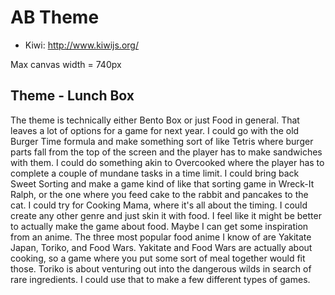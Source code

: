 # AB Theme

- Kiwi: http://www.kiwijs.org/

Max canvas width = 740px

## Theme - Lunch Box
The theme is technically either Bento Box or just Food in general. That leaves a lot of options for a game for next year. I could go with the old Burger Time formula and make something sort of like Tetris where burger parts fall from the top of the screen and the player has to make sandwiches with them. I could do something akin to Overcooked where the player has to complete a couple of mundane tasks in a time limit. I could bring back Sweet Sorting and make a game kind of like that sorting game in Wreck-It Ralph, or the one where you feed cake to the rabbit and pancakes to the cat. I could try for Cooking Mama, where it's all about the timing. I could create any other genre and just skin it with food. I feel like it might be better to actually make the game about food. Maybe I can get some inspiration from an anime. The three most popular food anime I know of are Yakitate Japan, Toriko, and Food Wars. Yakitate and Food Wars are actually about cooking, so a game where you put some sort of meal together would fit those. Toriko is about venturing out into the dangerous wilds in search of rare ingredients. I could use that to make a few different types of games.
